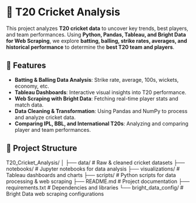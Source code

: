 # 🏏 T20 Cricket Analysis

This project analyzes **T20 cricket data** to uncover key trends, best players, and team performances. Using **Python, Pandas, Tableau, and Bright Data for Web Scraping**, we explore **batting, balling, strike rates, averages, and historical performance** to determine the **best T20 team and players**.

## 🚀 Features

- **Batting & Balling Data Analysis**: Strike rate, average, 100s, wickets, economy, etc.
- **Tableau Dashboards**: Interactive visual insights into T20 performance.
- **Web Scraping with Bright Data**: Fetching real-time player stats and match data.
- **Data Cleaning & Transformation**: Using Pandas and NumPy to process and analyze cricket data.
- **Comparing IPL, BBL, and International T20s**: Analyzing and comparing player and team performances.

## 📂 Project Structure

T20_Cricket_Analysis/ │ ├── data/ # Raw & cleaned cricket datasets ├── notebooks/ # Jupyter notebooks for data analysis ├── visualizations/ # Tableau dashboards and charts ├── scripts/ # Python scripts for data processing & web scraping ├── README.md # Project documentation ├── requirements.txt # Dependencies and libraries └── bright_data_config/ # Bright Data web scraping configurations
